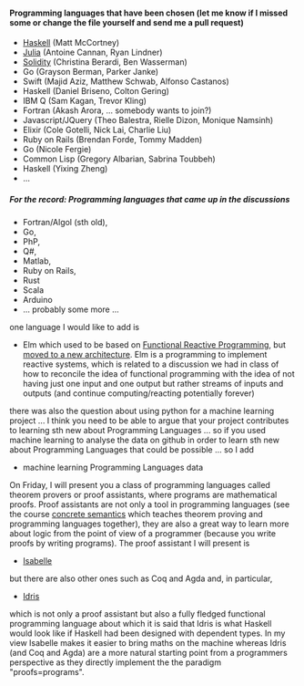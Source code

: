 

#### Programming languages that have been chosen (let me know if I missed some or change the file yourself and send me a pull request)

- [Haskell](https://github.com/Hazmatt101/CPSC354-programming-languages) (Matt McCortney)
- [Julia](https://github.com/lindn100/CPSC354-Blog) (Antoine Cannan, Ryan Lindner)
- [Solidity](https://github.com/cberardi4/Programming-Languages) (Christina Berardi, Ben Wasserman)
- Go (Grayson Berman, Parker Janke)
- Swift (Majid Aziz, Matthew Schwab, Alfonso Castanos)
- Haskell (Daniel Briseno, Colton Gering)
- IBM Q (Sam Kagan, Trevor Kling) 
- Fortran (Akash Arora, ... somebody wants to join?)
- Javascript/JQuery (Theo Balestra, Rielle Dizon, Monique Namsinh)
- Elixir (Cole Gotelli, Nick Lai, Charlie Liu)
- Ruby on Rails (Brendan Forde, Tommy Madden)
- Go (Nicole Fergie)
- Common Lisp (Gregory Albarian, Sabrina Toubbeh)
- Haskell (Yixing Zheng)
- ... 


##### For the record: Programming languages that came up in the discussions

- Fortran/Algol (sth old), 
- Go, 
- PhP, 
- Q#, 
- Matlab, 
- Ruby on Rails, 
- Rust
- Scala
- Arduino
- ... probably some more ... 

one language I would like to add is 

- Elm which used to be based on [Functional Reactive Programming](https://en.wikipedia.org/wiki/Functional_reactive_programming), but [moved to a new architecture](http://elm-lang.org/blog/farewell-to-frp). Elm is a programming to implement reactive systems, which is related to a discussion we had in class of how to reconcile the idea of functional programming with the idea of not having just one input and one output but rather streams of inputs and outputs (and continue computing/reacting potentially forever)

there was also the question about using python for a machine learning project ... I think you need to be able to argue that your project contributes to learning sth new about Programming Languages ... so if you used machine learning to analyse the data on github in order to learn sth new about Programming Languages that could be possible ... so I add

- machine learning Programming Languages data

On Friday, I will present you a class of programming languages called theorem provers or proof assistants, where programs are mathematical proofs. Proof assistants are not only a tool in programming languages (see the course [concrete semantics](http://concrete-semantics.org) which teaches theorem proving and programming languages together), they are also a great way to learn more about logic from the point of view of a programmer (because you write proofs by writing programs). The proof assistant I will present is

- [Isabelle](https://isabelle.in.tum.de)

but there are also other ones such as Coq and Agda and, in particular, 

- [Idris](http://docs.idris-lang.org/en/latest/tutorial/index.html)

which is not only a proof assistant but also a fully fledged functional programming language about which it is said that Idris is what Haskell would look like if Haskell had been designed with dependent types. In my view Isabelle makes it easier to bring maths on the machine whereas Idris (and Coq and Agda) are a more natural starting point from a programmers perspective as they directly implement the the paradigm "proofs=programs".
